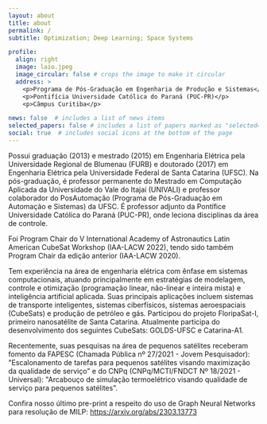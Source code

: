 ```yaml
---
layout: about
title: about
permalink: /
subtitle: Optimization; Deep Learning; Space Systems

profile:
  align: right
  image: laio.jpeg
  image_circular: false # crops the image to make it circular
  address: >
    <p>Programa de Pós-Graduação em Engenharia de Produção e Sistemas</p>
    <p>Pontifícia Universidade Católica do Paraná (PUC-PR)</p>
    <p>Câmpus Curitiba</p>

news: false  # includes a list of news items
selected_papers: false # includes a list of papers marked as "selected={true}"
social: true  # includes social icons at the bottom of the page
---
```


Possui graduação (2013) e mestrado (2015) em Engenharia Elétrica pela Universidade Regional de Blumenau (FURB) e doutorado (2017) em Engenharia Elétrica pela Universidade Federal de Santa Catarina (UFSC). Na pós-graduação, é professor permanente do Mestrado em Computação Aplicada da Universidade do Vale do Itajaí (UNIVALI) e professor colaborador do PosAutomação (Programa de Pós-Graduação em Automação e Sistemas) da UFSC. É professor adjunto da Pontífice Universidade Católica do Paraná (PUC-PR), onde leciona disciplinas da área de controle.

Foi Program Chair do V International Academy of Astronautics Latin American CubeSat Workshop (IAA-LACW 2022), tendo sido também Program Chair da edição anterior (IAA-LACW 2020).

Tem experiência na área de engenharia elétrica com ênfase em sistemas computacionais, atuando principalmente em estratégias de modelagem, controle e otimização (programação linear, não-linear e inteira mista) e inteligência artificial aplicada. Suas principais aplicações incluem sistemas de transporte inteligentes, sistemas ciberfísicos, sistemas aeroespaciais (CubeSats) e produção de petróleo e gás. Participou do projeto FloripaSat-I, primeiro nanosatélite de Santa Catarina. Atualmente participa do desenvolvimento dos seguintes CubeSats: GOLDS-UFSC e Catarina-A1.

Recentemente, suas pesquisas na área de pequenos satélites receberam fomento da FAPESC (Chamada Pública nº 27/2021 - Jovem Pesquisador): "Escalonamento de tarefas para pequenos satélites visando maximização da qualidade de serviço" e do CNPq (CNPq/MCTI/FNDCT Nº 18/2021 - Universal): "Arcabouço de simulação termoelétrico visando qualidade de serviço para pequenos satélites".

Confira nosso último pre-print a respeito do uso de Graph Neural Networks para resolução de MILP: https://arxiv.org/abs/2303.13773 
